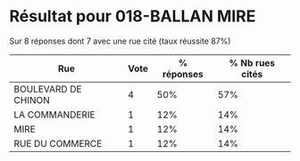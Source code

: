 # Résultat pour 018-BALLAN MIRE

Sur 8 réponses dont 7 avec une rue cité (taux réussite 87%)

| Rue | Vote | % réponses | % Nb rues cités|
|-----|------|------------|----------------|
| BOULEVARD DE CHINON | 4 | 50% | 57%|
| LA COMMANDERIE | 1 | 12% | 14%|
| MIRE | 1 | 12% | 14%|
| RUE DU COMMERCE | 1 | 12% | 14%|
